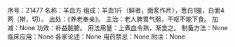 序号：21477
名称：羊血方
组成：羊血1斤（鲜者，面浆作片），葱白1握，白面4两（擀，切）。
出处：《养老奉亲》。
主治：老人脾胃气弱，干呕不能下食。
加减：None
功效：补益脏腑。
用法用量：上煮血令熟，渐食之。
制备方法：None
临床应用：None
各家论述：None
用药禁忌：None
附注：None
